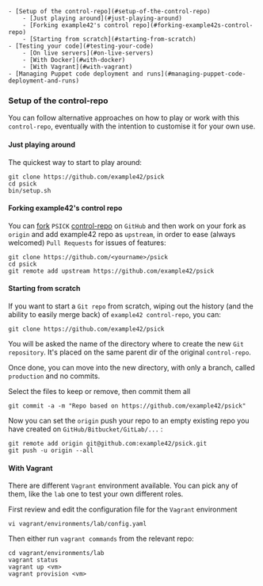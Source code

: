     - [Setup of the control-repo](#setup-of-the-control-repo)
        - [Just playing around](#just-playing-around)
        - [Forking example42's control repo](#forking-example42s-control-repo)
        - [Starting from scratch](#starting-from-scratch)
    - [Testing your code](#testing-your-code)
        - [On live servers](#on-live-servers)
        - [With Docker](#with-docker)
        - [With Vagrant](#with-vagrant)
    - [Managing Puppet code deployment and runs](#managing-puppet-code-deployment-and-runs)


### Setup of the control-repo

You can follow alternative approaches on how to play or work with this `control-repo`, eventually with the intention to customise it for your own use.

#### Just playing around

The quickest way to start to play around:

    git clone https://github.com/example42/psick
    cd psick
    bin/setup.sh

#### Forking example42's control repo

You can [fork](https://help.github.com/articles/fork-a-repo/) `PSICK` [control-repo](https://github.com/example42/psick) on `GitHub` and then work on your fork as `origin` and add example42 repo as `upstream`, in order to ease (always welcomed) `Pull Requests` for issues of features:

    git clone https://github.com/<yourname>/psick
    cd psick
    git remote add upstream https://github.com/example42/psick

#### Starting from scratch

If you want to start a `Git repo` from scratch, wiping out the history (and the ability to easily merge back) of `example42 control-repo`, you can:

    git clone https://github.com/example42/psick

You will be asked the name of the directory where to create the new `Git repository`. It's placed on the same parent dir of the original `control-repo`.

Once done, you can move into the new directory, with only a branch, called ```production``` and no commits.

Select the files to keep or remove, then commit them all

    git commit -a -m "Repo based on https://github.com/example42/psick"

Now you can set the `origin` push your repo to an empty existing repo you have created on `GitHub/Bitbucket/GitLab/...` :

    git remote add origin git@github.com:example42/psick.git
    git push -u origin --all


#### With Vagrant

There are different `Vagrant` environment available. You can pick any of them, like the ```lab``` one to test your own different roles.

First review and edit the configuration file for the `Vagrant` environment

    vi vagrant/environments/lab/config.yaml

Then either run `vagrant commands` from the relevant repo:

    cd vagrant/environments/lab
    vagrant status
    vagrant up <vm>
    vagrant provision <vm>

